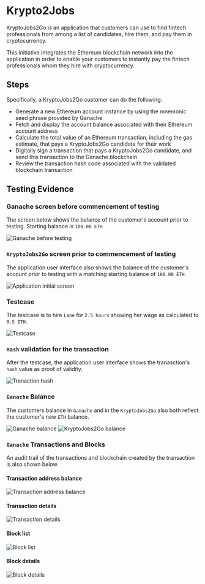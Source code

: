 # Krypto2Jobs
KryptoJobs2Go is an application that customers can use to find fintech professionals from among a list of candidates, hire them, and pay them in cryptocurrency.

This initiative integrates the Ethereum blockchain network into the application in order to enable your customers to instantly pay the fintech professionals whom they hire with cryptocurrency.

## Steps
Specifically, a KryptoJobs2Go customer can do the following:
* Generate a new Ethereum account instance by using the mnemonic seed phrase provided by Ganache
* Fetch and display the account balance associated with their Ethereum account address
* Calculate the total value of an Ethereum transaction, including the gas estimate, that pays a KryptoJobs2Go candidate for their work
* Digitally sign a transaction that pays a KryptoJobs2Go candidate, and send this transaction to the Ganache blockchain
* Review the transaction hash code associated with the validated blockchain transaction

## Testing Evidence

### Ganache screen before commencement of testing
The screen below shows the balance of the customer's account prior to testing.  Starting balance is `100.00 ETH`.

![Ganache before testing](./screenshots/Ganache_Before_Testing.png)

### `KryptoJobs2Go` screen prior to commencement of testing
The application user interface also shows the balance of the customer's account prior to testing with a matching starting balance of `100.00 ETH`.

![Application initial screen](./screenshots/Streamlit_Before.png)

### Testcase 
The testcase is to hire `Lane` for `2.5 hours` showing her wage as calculated to `0.5 ETH`.

![Testcase](./screenshots/Streamlit_2.5hrs.png)

### `Hash` validation for the transaction
After the testcase, the application user interface shows the tranasction's `hash` value as proof of validity.

![Tranaction hash](./screenshots/Streamlit_2.5hrs_Hash.png)

### `Ganache` Balance

The customers balance in `Ganache` and in the `KryptoJobs2Go` also both reflect the customer's new `ETH` balance.

![Ganache balance](./screenshots/Ganache_After_2.5hrs.png)
![KryptoJobs2Go balance](./screenshots/Ganache_After_2.5hrs_Updated_Balance.png)

### `Ganache` Transactions and Blocks

An audit trail of the transactions and blockchain created by the transaction is also shown below.

#### Transaction address balance
![Transaction address balance](./screenshots/Ganache_transaction_addess_balance.png)

#### Transaction details
![Transaction details](./screenshots/Ganache_transaction_details.png)

#### Block list
![Block list](./screenshots/Ganache_block_list.png)

#### Block details
![Block details](./screenshots/Ganache_block_details.png)